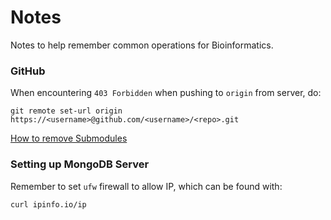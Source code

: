 # Notes

Notes to help remember common operations for Bioinformatics.

### GitHub

When encountering `403 Forbidden` when pushing to `origin` from server, do:

`git remote set-url origin https://<username>@github.com/<username>/<repo>.git`

[How to remove Submodules](https://stackoverflow.com/questions/1260748/how-do-i-remove-a-submodule)

### Setting up MongoDB Server

Remember to set `ufw` firewall to allow IP, which can be found with:

`curl ipinfo.io/ip`
